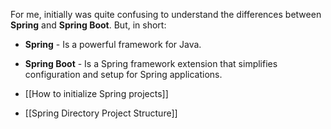 For me, initially was quite confusing to understand the differences between **Spring** and **Spring Boot**. But, in short:

- **Spring** - Is a powerful framework for Java.
- **Spring Boot** - Is a Spring framework extension that simplifies configuration and setup for Spring applications.

- [[How to initialize Spring projects]]
- [[Spring Directory Project Structure]]